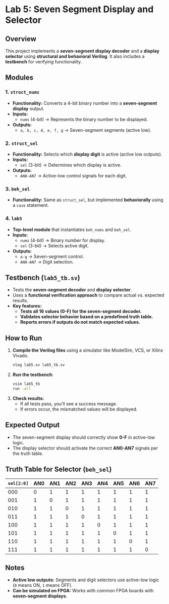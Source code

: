 # Lab 5: Seven Segment Display and Selector

## Overview
This project implements a **seven-segment display decoder** and a **display selector** using **structural and behavioral Verilog**. It also includes a **testbench** for verifying functionality.

## Modules

### 1. `struct_nums`
- **Functionality:** Converts a 4-bit binary number into a **seven-segment display** output.
- **Inputs:**
  - `nums` (4-bit) → Represents the binary number to be displayed.
- **Outputs:**
  - `a, b, c, d, e, f, g` → Seven-segment segments (active low).

### 2. `struct_sel`
- **Functionality:** Selects which **display digit** is active (active low outputs).
- **Inputs:**
  - `sel` (3-bit) → Determines which display is active.
- **Outputs:**
  - `AN0-AN7` → Active-low control signals for each digit.

### 3. `beh_sel`
- **Functionality:** Same as `struct_sel`, but implemented **behaviorally** using a `case` statement.

### 4. `lab5`
- **Top-level module** that instantiates `beh_nums` and `beh_sel`.
- **Inputs:**
  - `nums` (4-bit) → Binary number for display.
  - `sel` (3-bit) → Selects active digit.
- **Outputs:**
  - `a-g` → Seven-segment control.
  - `AN0-AN7` → Digit selection.

## Testbench (`lab5_tb.sv`)
- Tests the **seven-segment decoder** and **display selector**.
- Uses a **functional verification approach** to compare actual vs. expected results.
- **Key features:**
  - **Tests all 16 values (0-F) for the seven-segment decoder.**
  - **Validates selector behavior based on a predefined truth table.**
  - **Reports errors if outputs do not match expected values.**

## How to Run
1. **Compile the Verilog files** using a simulator like ModelSim, VCS, or Xilinx Vivado.
   ```sh
   vlog lab5.sv lab5_tb.sv
   ```
2. **Run the testbench**:
   ```sh
   vsim lab5_tb
   run -all
   ```
3. **Check results:**
   - If all tests pass, you’ll see a success message.
   - If errors occur, the mismatched values will be displayed.

## Expected Output
- The seven-segment display should correctly show **0-F** in active-low logic.
- The display selector should activate the correct **AN0-AN7** signals per the truth table.

## Truth Table for Selector (`beh_sel`)

| `sel[2:0]` | AN0 | AN1 | AN2 | AN3 | AN4 | AN5 | AN6 | AN7 |
|------------|----|----|----|----|----|----|----|----|
| 000        |  0 |  1 |  1 |  1 |  1 |  1 |  1 |  1 |
| 001        |  1 |  0 |  1 |  1 |  1 |  1 |  1 |  1 |
| 010        |  1 |  1 |  0 |  1 |  1 |  1 |  1 |  1 |
| 011        |  1 |  1 |  1 |  0 |  1 |  1 |  1 |  1 |
| 100        |  1 |  1 |  1 |  1 |  0 |  1 |  1 |  1 |
| 101        |  1 |  1 |  1 |  1 |  1 |  0 |  1 |  1 |
| 110        |  1 |  1 |  1 |  1 |  1 |  1 |  0 |  1 |
| 111        |  1 |  1 |  1 |  1 |  1 |  1 |  1 |  0 |

## Notes
- **Active low outputs:** Segments and digit selectors use active-low logic (`0` means ON, `1` means OFF).
- **Can be simulated on FPGA:** Works with common FPGA boards with **seven-segment displays**.
